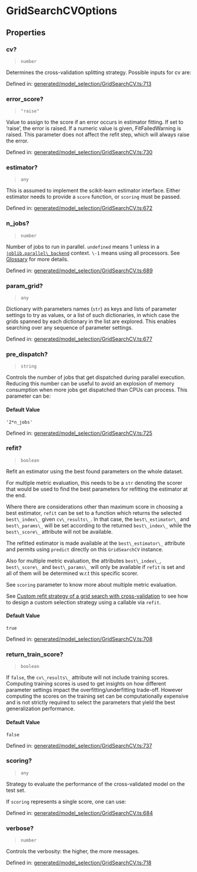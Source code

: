 # GridSearchCVOptions

## Properties

### cv?

> `number`

Determines the cross-validation splitting strategy. Possible inputs for cv are:

Defined in:  [generated/model\_selection/GridSearchCV.ts:713](https://github.com/transitive-bullshit/scikit-learn-ts/blob/122b3c0/packages/sklearn/src/generated/model_selection/GridSearchCV.ts#L713)

### error\_score?

> `"raise"`

Value to assign to the score if an error occurs in estimator fitting. If set to ‘raise’, the error is raised. If a numeric value is given, FitFailedWarning is raised. This parameter does not affect the refit step, which will always raise the error.

Defined in:  [generated/model\_selection/GridSearchCV.ts:730](https://github.com/transitive-bullshit/scikit-learn-ts/blob/122b3c0/packages/sklearn/src/generated/model_selection/GridSearchCV.ts#L730)

### estimator?

> `any`

This is assumed to implement the scikit-learn estimator interface. Either estimator needs to provide a `score` function, or `scoring` must be passed.

Defined in:  [generated/model\_selection/GridSearchCV.ts:672](https://github.com/transitive-bullshit/scikit-learn-ts/blob/122b3c0/packages/sklearn/src/generated/model_selection/GridSearchCV.ts#L672)

### n\_jobs?

> `number`

Number of jobs to run in parallel. `undefined` means 1 unless in a [`joblib.parallel\_backend`](https://joblib.readthedocs.io/en/latest/parallel.html#joblib.parallel_backend "(in joblib v1.3.0.dev0)") context. `\-1` means using all processors. See [Glossary](../../glossary.html#term-n_jobs) for more details.

Defined in:  [generated/model\_selection/GridSearchCV.ts:689](https://github.com/transitive-bullshit/scikit-learn-ts/blob/122b3c0/packages/sklearn/src/generated/model_selection/GridSearchCV.ts#L689)

### param\_grid?

> `any`

Dictionary with parameters names (`str`) as keys and lists of parameter settings to try as values, or a list of such dictionaries, in which case the grids spanned by each dictionary in the list are explored. This enables searching over any sequence of parameter settings.

Defined in:  [generated/model\_selection/GridSearchCV.ts:677](https://github.com/transitive-bullshit/scikit-learn-ts/blob/122b3c0/packages/sklearn/src/generated/model_selection/GridSearchCV.ts#L677)

### pre\_dispatch?

> `string`

Controls the number of jobs that get dispatched during parallel execution. Reducing this number can be useful to avoid an explosion of memory consumption when more jobs get dispatched than CPUs can process. This parameter can be:

#### Default Value

`'2*n_jobs'`

Defined in:  [generated/model\_selection/GridSearchCV.ts:725](https://github.com/transitive-bullshit/scikit-learn-ts/blob/122b3c0/packages/sklearn/src/generated/model_selection/GridSearchCV.ts#L725)

### refit?

> `boolean`

Refit an estimator using the best found parameters on the whole dataset.

For multiple metric evaluation, this needs to be a `str` denoting the scorer that would be used to find the best parameters for refitting the estimator at the end.

Where there are considerations other than maximum score in choosing a best estimator, `refit` can be set to a function which returns the selected `best\_index\_` given `cv\_results\_`. In that case, the `best\_estimator\_` and `best\_params\_` will be set according to the returned `best\_index\_` while the `best\_score\_` attribute will not be available.

The refitted estimator is made available at the `best\_estimator\_` attribute and permits using `predict` directly on this `GridSearchCV` instance.

Also for multiple metric evaluation, the attributes `best\_index\_`, `best\_score\_` and `best\_params\_` will only be available if `refit` is set and all of them will be determined w.r.t this specific scorer.

See `scoring` parameter to know more about multiple metric evaluation.

See [Custom refit strategy of a grid search with cross-validation](../../auto_examples/model_selection/plot_grid_search_digits.html#sphx-glr-auto-examples-model-selection-plot-grid-search-digits-py) to see how to design a custom selection strategy using a callable via `refit`.

#### Default Value

`true`

Defined in:  [generated/model\_selection/GridSearchCV.ts:708](https://github.com/transitive-bullshit/scikit-learn-ts/blob/122b3c0/packages/sklearn/src/generated/model_selection/GridSearchCV.ts#L708)

### return\_train\_score?

> `boolean`

If `false`, the `cv\_results\_` attribute will not include training scores. Computing training scores is used to get insights on how different parameter settings impact the overfitting/underfitting trade-off. However computing the scores on the training set can be computationally expensive and is not strictly required to select the parameters that yield the best generalization performance.

#### Default Value

`false`

Defined in:  [generated/model\_selection/GridSearchCV.ts:737](https://github.com/transitive-bullshit/scikit-learn-ts/blob/122b3c0/packages/sklearn/src/generated/model_selection/GridSearchCV.ts#L737)

### scoring?

> `any`

Strategy to evaluate the performance of the cross-validated model on the test set.

If `scoring` represents a single score, one can use:

Defined in:  [generated/model\_selection/GridSearchCV.ts:684](https://github.com/transitive-bullshit/scikit-learn-ts/blob/122b3c0/packages/sklearn/src/generated/model_selection/GridSearchCV.ts#L684)

### verbose?

> `number`

Controls the verbosity: the higher, the more messages.

Defined in:  [generated/model\_selection/GridSearchCV.ts:718](https://github.com/transitive-bullshit/scikit-learn-ts/blob/122b3c0/packages/sklearn/src/generated/model_selection/GridSearchCV.ts#L718)
